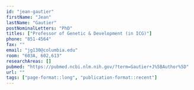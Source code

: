 ```yaml
---
id: "jean-gautier"
firstName: "Jean"
lastName: "Gautier"
postNominalLetters: "PhD"
titles: ["Professor of Genetic & Development (in ICG)"]
phone: "851-4564"
fax: ""
email: "jg130@columbia.edu"
room: "603A, 602,613"
researchAreas: []
pubmed: "https://pubmed.ncbi.nlm.nih.gov/?term=Gautier+J%5BAuthor%5D"
url: ""
tags: ["page-format::long", "publication-format::recent"]
---
```

